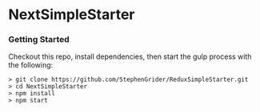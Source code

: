 # NextSimpleStarter

### Getting Started

Checkout this repo, install dependencies, then start the gulp process with the following:

```
> git clone https://github.com/StephenGrider/ReduxSimpleStarter.git
> cd NextSimpleStarter
> npm install
> npm start
```
